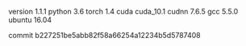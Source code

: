 version 1.1.1
python 3.6
torch 1.4
cuda cuda_10.1
cudnn 7.6.5
gcc 5.5.0
ubuntu 16.04

commit b227251be5abb82f58a66254a12234b5d5787408